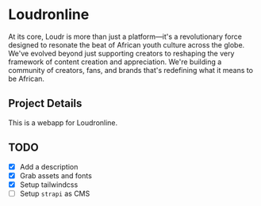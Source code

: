 # Loudronline

At its core, Loudr is more than just a platform—it's a revolutionary force designed to resonate the beat of African youth culture across the globe. We've evolved beyond just supporting creators to reshaping the very framework of content creation and appreciation. We're building a community of creators, fans, and brands that's redefining what it means to be African.

## Project Details

This is a webapp for Loudronline.

## TODO

- [x] Add a description
- [x] Grab assets and fonts
- [x] Setup tailwindcss
- [ ] Setup `strapi` as CMS
